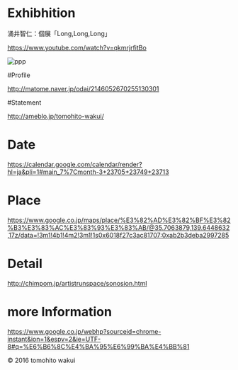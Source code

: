 # Exhibhition

涌井智仁：個展「Long,Long,Long」

https://www.youtube.com/watch?v=qkmrjrfitBo

<img src="http://i.imgur.com/CyMIXkk.jpg" alt="ppp" title="zzz">

#Profile

http://matome.naver.jp/odai/2146052670255130301

#Statement

http://ameblo.jp/tomohito-wakui/

# Date

https://calendar.google.com/calendar/render?hl=ja&pli=1#main_7%7Cmonth-3+23705+23749+23713

# Place

https://www.google.co.jp/maps/place/%E3%82%AD%E3%82%BF%E3%82%B3%E3%83%AC%E3%83%93%E3%83%AB/@35.7063879,139.6448632,17z/data=!3m1!4b1!4m2!3m1!1s0x6018f27c3ac81707:0xab2b3deba2997285

# Detail

http://chimpom.jp/artistrunspace/sonosion.html

# more Information

https://www.google.co.jp/webhp?sourceid=chrome-instant&ion=1&espv=2&ie=UTF-8#q=%E6%B6%8C%E4%BA%95%E6%99%BA%E4%BB%81




© 2016 tomohito wakui
